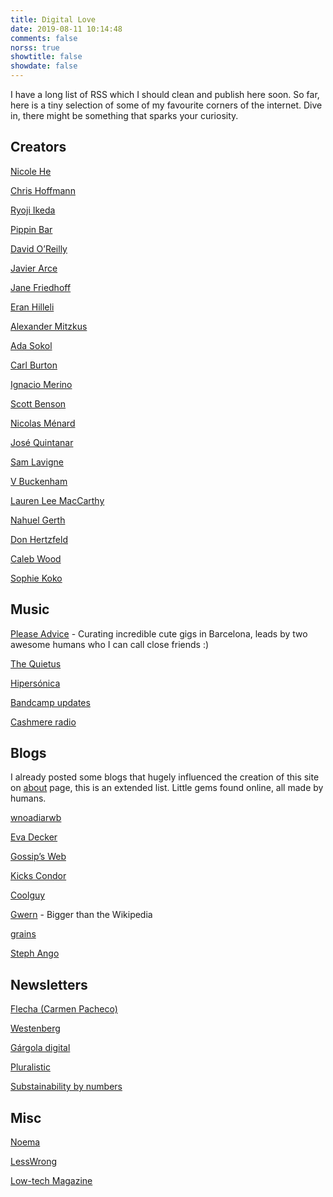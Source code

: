 ```yaml
---
title: Digital Love
date: 2019-08-11 10:14:48
comments: false
norss: true
showtitle: false
showdate: false
---
```


I have a long list of RSS which I should clean and publish here soon.
So far, here is a tiny selection of some of my favourite corners of the internet. 
Dive in, there might be something that sparks your curiosity.

## Creators

[Nicole He](https://nicole.pizza/)

[Chris Hoffmann](https://uglystupidhonest.com/)

 [Ryoji Ikeda](https://www.ryojiikeda.com/)

[Pippin Bar](https://pippinbarr.com/)

[David O’Reilly](https://davidoreilly.com/)

[Javier Arce](https://javier.computer/)

[Jane Friedhoff](https://janefriedhoff.com/)

[Eran Hilleli](https://eranhilleli.com/)

[Alexander Mitzkus](https://zuggamasta.de/)

[Ada Sokol](https://adasokol.com/)

[Carl Burton](https://www.carlburton.io/)

[Ignacio Merino](https://ignaciomerino.com/)

[Scott Benson](https://www.bombsfall.com/)

[Nicolas Ménard](https://www.nicolasmenard.com/)

[José Quintanar](https://www.josequintanar.com/)

[Sam Lavigne](https://lav.io/)

[V Buckenham](https://v21.io/blog/)

[Lauren Lee MacCarthy](https://lauren-mccarthy.com/Info)

[Nahuel Gerth](https://nahuelgerth.de/)

[Don Hertzfeld](https://www.youtube.com/user/t1i1b/videos)

[Caleb Wood](https://www.kbibwod.com/)

[Sophie Koko](https://www.instagram.com/sophiekoko/?hl=en)

## Music

[Please Advice](https://t.me/pleaseadvicebcn) - Curating incredible cute gigs in Barcelona, leads by two awesome humans who I can call close friends :)

[The Quietus](https://thequietus.com/)

[Hipersónica](https://www.hipersonica.com/)

[Bandcamp updates](https://daily.bandcamp.com/)

[Cashmere radio](https://cashmereradio.com/)

## Blogs

I already posted some blogs that hugely influenced the creation of this site on [about](/pages/about/) page, this is an extended list. Little gems found online, all made by humans.

[wnoadiarwb](https://wnoadiarwb.us/)

[Eva Decker](https://eva.town/)

[Gossip’s Web](https://gossipsweb.net/)

[Kicks Condor](https://www.kickscondor.com/)

[Coolguy](https://coolguy.website/introduction/)

[Gwern](https://gwern.net/) - Bigger than the Wikipedia

[grains](https://grains.cc/about/)

[Steph Ango](https://stephango.com/)

## Newsletters

[Flecha (Carmen Pacheco)](https://carmenpacheco.es/flecha-archivo/)

[Westenberg](https://joanwestenberg.com/)

[Gárgola digital](https://gargoladigital.substack.com/)

[Pluralistic](https://pluralistic.net/)

[Substainability by numbers](https://www.sustainabilitybynumbers.com/)

## Misc

[Noema](https://www.noemamag.com/)

[LessWrong](https://www.lesswrong.com/)

[Low-tech Magazine](https://solar.lowtechmagazine.com/posts/)